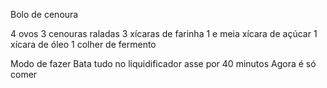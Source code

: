Bolo de cenoura

4 ovos
3 cenouras raladas 
3 xícaras de farinha 
1 e meia xícara de açúcar 
1 xícara de óleo
1 colher de fermento

Modo de fazer 
Bata tudo no liquidificador
asse por 40 minutos 
Agora é só comer

